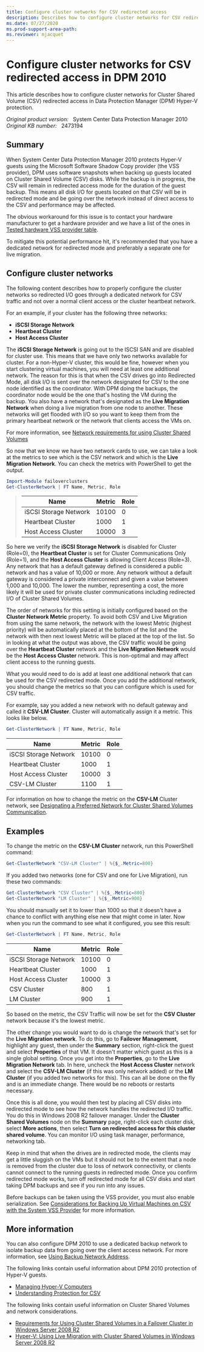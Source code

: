 ```yaml
---
title: Configure cluster networks for CSV redirected access
description: Describes how to configure cluster networks for CSV redirected access for Data Protection Manager Hyper-V protection.
ms.date: 07/27/2020
ms.prod-support-area-path:
ms.reviewer: mjacquet
---
```

# Configure cluster networks for CSV redirected access in DPM 2010

This article describes how to configure cluster networks for Cluster Shared Volume (CSV) redirected access in Data Protection Manager (DPM) Hyper-V protection.

_Original product version:_ &nbsp; System Center Data Protection Manager 2010  
_Original KB number:_ &nbsp; 2473194

## Summary

When System Center Data Protection Manager 2010 protects Hyper-V guests using the Microsoft Software Shadow Copy provider (the VSS provider), DPM uses software snapshots when backing up guests located on Cluster Shared Volume (CSV) disks. While the backup is in progress, the CSV will remain in redirected access mode for the duration of the guest backup. This means all disk I/O for guests located on that CSV will be in redirected mode and be going over the network instead of direct access to the CSV and performance may be affected.

The obvious workaround for this issue is to contact your hardware manufacturer to get a hardware provider and we have a list of the ones in [Tested hardware VSS provider table](https://techcommunity.microsoft.com/t5/system-center-blog/tested-hardware-vss-provider-table/ba-p/341939).

To mitigate this potential performance hit, it's recommended that you have a dedicated network for redirected mode and preferably a separate one for live migration.

## Configure cluster networks

The following content describes how to properly configure the cluster networks so redirected I/O goes through a dedicated network for CSV traffic and not over a normal client access or the cluster heartbeat network.

For an example, if your cluster has the following three networks:

- **iSCSI Storage Network**
- **Heartbeat Cluster**
- **Host Access Cluster**

The **iSCSI Storage Network** is going out to the ISCSI SAN and are disabled for cluster use. This means that we have only two networks available for cluster. For a non-Hyper-V cluster, this would be fine, however when you start clustering virtual machines, you will need at least one additional network. The reason for this is that when the CSV drives go into Redirected Mode, all disk I/O is sent over the network designated for CSV to the one node identified as the coordinator. With DPM doing the backups, the coordinator node would be the one that's hosting the VM during the backup. You also have a network that's designated as the **Live Migration Network** when doing a live migration from one node to another. These networks will get flooded with I/O so you want to keep them from the primary heartbeat network or the network that clients access the VMs on.

For more information, see [Network requirements for using Cluster Shared Volumes](/previous-versions/windows/it-pro/windows-server-2008-R2-and-2008/ff182358(v=ws.10)?redirectedfrom=MSDN#network-requirements-for-using-cluster-shared-volumes)

So now that we know we have two network cards to use, we can take a look at the metrics to see which is the CSV network and which is the **Live Migration Network**. You can check the metrics with PowerShell to get the output.  

```powershell
Import-Module failoverclusters
Get-ClusterNetwork | FT Name, Metric, Role
```

> |Name|Metric|Role|
> |---|---|---|
> |iSCSI Storage Network|10100|0|
> |Heartbeat Cluster|1000|1|
> |Host Access Cluster|10000|3|

So here we verify the **iSCSI Storage Network** is disabled for Cluster (Role=0), the **Heartbeat Cluster** is set for Cluster Communications Only (Role=1), and the **Host Access Cluster** is allowing Client Access (Role=3). Any network that has a default gateway defined is considered a public network and has a value of 10,000 or more. Any network without a default gateway is considered a private interconnect and given a value between 1,000 and 10,000. The lower the number, representing a cost, the more likely it will be used for private cluster communications including redirected I/O of Cluster Shared Volumes.

The order of networks for this setting is initially configured based on the **Cluster Network Metric** property. To avoid both CSV and Live Migration from using the same network, the network with the lowest Metric (highest priority) will be automatically placed at the bottom of the list and the network with then next lowest Metric will be placed at the top of the list. So in looking at what the output was above, the CSV traffic would be going over the **Heartbeat Cluster** network and the **Live Migration Network** would be the **Host Access Cluster** network. This is non-optimal and may affect client access to the running guests.

What you would need to do is add at least one additional network that can be used for the CSV redirected mode. Once you add the additional network, you should change the metrics so that you can configure which is used for CSV traffic.

For example, say you added a new network with no default gateway and called it **CSV-LM Cluster**.  Cluster will automatically assign it a metric. This looks like below.

```powershell
Get-ClusterNetwork | FT Name, Metric, Role
```

|Name|Metric|Role|
|---|---|---|
|iSCSI Storage Network|10100|0|
|Heartbeat Cluster|1000|1|
|Host Access Cluster|10000|3|
|CSV-LM Cluster|1100|1|

For information on how to change the metric on the **CSV-LM** Cluster network, see [Designating a Preferred Network for Cluster Shared Volumes Communication](/previous-versions/windows/it-pro/windows-server-2008-R2-and-2008/ff182335(v=ws.10)?redirectedfrom=MSDN).

## Examples

To change the metric on the **CSV-LM Cluster** network, run this PowerShell command:

```powershell
Get-ClusterNetwork "CSV-LM Cluster" | %{$_.Metric=800}
```

If you added two networks (one for CSV and one for Live Migration), run these two commands:

```powershell
Get-ClusterNetwork "CSV Cluster" | %{$_.Metric=800}
Get-ClusterNetwork "LM Cluster" | %{$_.Metric=900}  
```

You should manually set it to lower than 1000 so that it doesn't have a chance to conflict with anything else new that might come in later. Now when you run the command to see what it configured, you see this result:

```powershell
Get-ClusterNetwork | FT Name, Metric, Role
```

|Name|Metric|Role|
|---|---|---|
|iSCSI Storage Network|10100|0|
|Heartbeat Cluster|1000|1|
|Host Access Cluster|10000|3|
|CSV Cluster|800|1|
|LM Cluster|900|1|

So based on the metric, the CSV Traffic will now be set for the **CSV Cluster** network because it's the lowest metric.

The other change you would want to do is change the network that's set for the **Live Migration network**. To do this, go to **Failover Management**, highlight any guest, then under the **Summary** section, right-click the guest and select **Properties** of that VM. It doesn't matter which guest as this is a single global setting. Once you get into the **Properties**, go to the **Live Migration Network** tab. In here, uncheck the **Host Access Cluster** network and select the **CSV-LM Cluster** (if this was only network added) or the **LM Cluster** (if you added two networks for this). This can all be done on the fly and is an immediate change. There would be no reboots or restarts necessary.

Once this is all done, you would then test by placing all CSV disks into redirected mode to see how the network handles the redirected I/O traffic. You do this in Windows 2008 R2 failover manager. Under the **Cluster Shared Volumes** node on the **Summary** page, right-click each cluster disk, select **More actions**, then select **Turn on redirected access for this cluster shared volume**. You can monitor I/O using task manager, performance, networking tab.

Keep in mind that when the drives are in redirected mode, the clients may get a little sluggish on the VMs but it should not be to the extent that a node is removed from the cluster due to loss of network connectivity, or clients cannot connect to the running guests in redirected mode. Once you confirm redirected mode works, turn off redirected mode for all CSV disks and start taking DPM backups and see if you run into any issues.

Before backups can be taken using the VSS provider, you must also enable serialization. See [Considerations for Backing Up Virtual Machines on CSV with the System VSS Provider](/previous-versions/system-center/data-protection-manager-2010/ff634192(v=technet.10)?redirectedfrom=MSDN) for more information.

## More information

You can also configure DPM 2010 to use a dedicated backup network to isolate backup data from going over the client access network. For more information, see [Using Backup Network Address](/previous-versions/system-center/data-protection-manager-2007/cc964298(v=technet.10)?redirectedfrom=MSDN).

The following links contain useful information about DPM 2010 protection of Hyper-V guests.

- [Managing Hyper-V Computers](/previous-versions/system-center/data-protection-manager-2010/ff399446(v=technet.10)?redirectedfrom=MSDN)
- [Understanding Protection for CSV](/previous-versions/system-center/data-protection-manager-2010/ff634189(v=technet.10)?redirectedfrom=MSDN)

The following links contain useful information on Cluster Shared Volumes and network considerations.

- [Requirements for Using Cluster Shared Volumes in a Failover Cluster in Windows Server 2008 R2](/previous-versions/windows/it-pro/windows-server-2008-R2-and-2008/ff182358(v=ws.10)?redirectedfrom=MSDN)
- [Hyper-V: Using Live Migration with Cluster Shared Volumes in Windows Server 2008 R2](/previous-versions/windows/it-pro/windows-server-2008-R2-and-2008/dd446679(v=ws.10)?redirectedfrom=MSDN)
